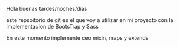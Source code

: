 Hola buenas tardes/noches/dias 

este repsoitorio de git es el que voy a utilizar en mi proyecto con la implementacion de BootsTrap y Sass

En este momento implemente ceo mixin, maps y extends
